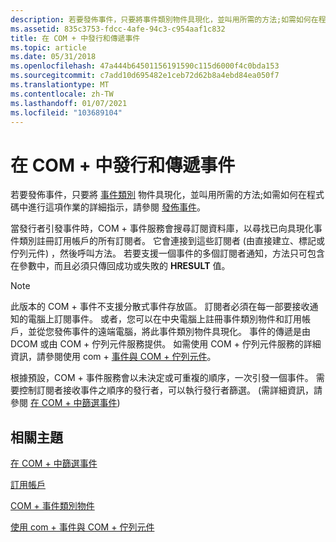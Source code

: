 ```yaml
---
description: 若要發佈事件，只要將事件類別物件具現化，並叫用所需的方法;如需如何在程式碼中進行這項作業的詳細指示，請參閱發佈事件。
ms.assetid: 835c3753-fdcc-4afe-94c3-c954aaf1c832
title: 在 COM + 中發行和傳遞事件
ms.topic: article
ms.date: 05/31/2018
ms.openlocfilehash: 47a444b64501156191590c115d6000f4c0bda153
ms.sourcegitcommit: c7add10d695482e1ceb72d62b8a4ebd84ea050f7
ms.translationtype: MT
ms.contentlocale: zh-TW
ms.lasthandoff: 01/07/2021
ms.locfileid: "103689104"
---
```

# <a name="publishing-and-delivering-events-in-com"></a>在 COM + 中發行和傳遞事件

若要發佈事件，只要將 [事件類別](the-com--event-class-object.md) 物件具現化，並叫用所需的方法;如需如何在程式碼中進行這項作業的詳細指示，請參閱 [發佈事件](publishing-an-event.md)。

當發行者引發事件時，COM + 事件服務會搜尋訂閱資料庫，以尋找已向具現化事件類別註冊訂用帳戶的所有訂閱者。 它會連接到這些訂閱者 (由直接建立、標記或佇列元件) ，然後呼叫方法。 若要支援一個事件的多個訂閱者通知，方法只可包含在參數中，而且必須只傳回成功或失敗的 **HRESULT** 值。

> [!Note]  
> 此版本的 COM + 事件不支援分散式事件存放區。 訂閱者必須在每一部要接收通知的電腦上訂閱事件。 或者，您可以在中央電腦上註冊事件類別物件和訂用帳戶，並從您發佈事件的遠端電腦，將此事件類別物件具現化。 事件的傳遞是由 DCOM 或由 COM + 佇列元件服務提供。 如需使用 COM + 佇列元件服務的詳細資訊，請參閱使用 com + [事件與 COM + 佇列元件](using-com--events-with-com--queued-components.md)。

 

根據預設，COM + 事件服務會以未決定或可重複的順序，一次引發一個事件。 需要控制訂閱者接收事件之順序的發行者，可以執行發行者篩選。  (需詳細資訊，請參閱 [在 COM + 中篩選事件](filtering-events-in-com-.md)) 

## <a name="related-topics"></a>相關主題

<dl> <dt>

[在 COM + 中篩選事件](filtering-events-in-com-.md)
</dt> <dt>

[訂用帳戶](subscriptions.md)
</dt> <dt>

[COM + 事件類別物件](the-com--event-class-object.md)
</dt> <dt>

[使用 com + 事件與 COM + 佇列元件](using-com--events-with-com--queued-components.md)
</dt> </dl>

 

 



